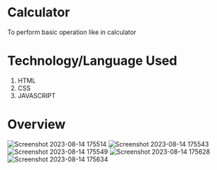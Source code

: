 # Calculator
To perform basic operation like in calculator

# Technology/Language Used
1) HTML
2) CSS
3) JAVASCRIPT

# Overview
![Screenshot 2023-08-14 175514](https://github.com/garvita2003/Calculator/assets/102051676/d4cbda42-a7d6-478b-8d55-c2e457e8d3cf)
![Screenshot 2023-08-14 175543](https://github.com/garvita2003/Calculator/assets/102051676/9017e493-3c56-4cbf-a094-ebd8bea13f3a)
![Screenshot 2023-08-14 175549](https://github.com/garvita2003/Calculator/assets/102051676/153c8b03-f8ea-45f7-95a6-790a1a119dbd)
![Screenshot 2023-08-14 175628](https://github.com/garvita2003/Calculator/assets/102051676/3ee233a8-cd9f-4f26-82a3-656f6f0d3a74)
![Screenshot 2023-08-14 175634](https://github.com/garvita2003/Calculator/assets/102051676/c4777d7e-25f1-49e5-a3e5-f9328a6ec75f)
